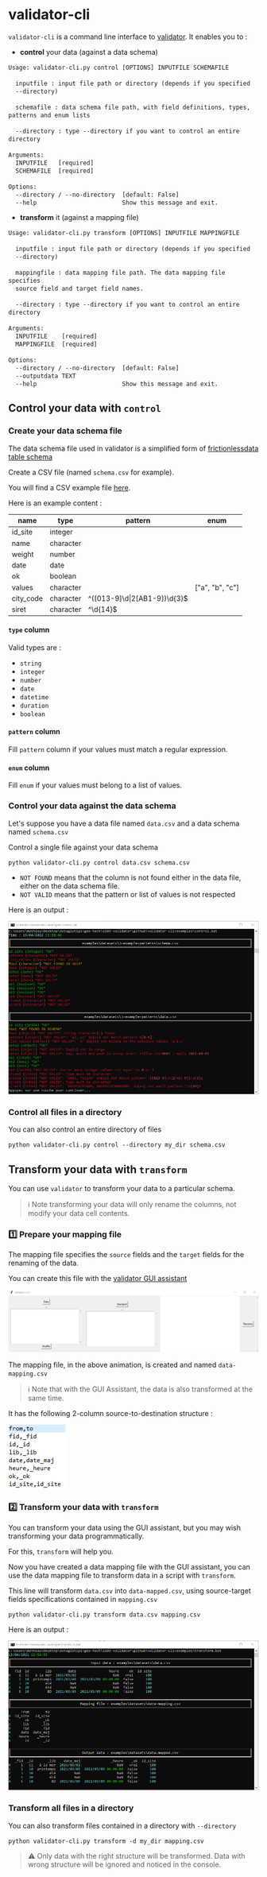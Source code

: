 # validator-cli

`validator-cli` is a command line interface to [validator](https://github.com/datagistips/validator). It enables you to :

- **control** your data (against a data schema)

>

	Usage: validator-cli.py control [OPTIONS] INPUTFILE SCHEMAFILE
	
	  inputfile : input file path or directory (depends if you specified
	  --directory)
	
	  schemafile : data schema file path, with field definitions, types, patterns and enum lists
	
	  --directory : type --directory if you want to control an entire directory
	
	Arguments:
	  INPUTFILE   [required]
	  SCHEMAFILE  [required]
	
	Options:
	  --directory / --no-directory  [default: False]
	  --help                        Show this message and exit.

- **transform** it (against a mapping file)
>

	Usage: validator-cli.py transform [OPTIONS] INPUTFILE MAPPINGFILE

	  inputfile : input file path or directory (depends if you specified
	  --directory)
	
	  mappingfile : data mapping file path. The data mapping file specifies
	  source field and target field names.

  	  --directory : type --directory if you want to control an entire directory
	
	Arguments:
	  INPUTFILE    [required]
	  MAPPINGFILE  [required]
	
	Options:
	  --directory / --no-directory  [default: False]
	  --outputdata TEXT
	  --help                        Show this message and exit.



## Control your data with `control`

### Create your data schema file

The data schema file used in validator is a simplified form of [frictionlessdata table schema](https://specs.frictionlessdata.io/table-schema/)

Create a CSV file (named `schema.csv` for example).

You will find a CSV example file [here](examples/datasets/schema.csv).

Here is an example content :

|name       |type     |pattern                    |enum           |
|-----------|---------|---------------------------|---------------|
|id_site    |integer  |                           |               |
|name       |character|                           |               |
|weight       |number  |                           |               |
|date      |date     |                           |               |
|ok        |boolean  |                           |               |
|values|character|                           |["a", "b", "c"]|
|city_code     |character|^([013-9]\d&#124;2[AB1-9])\d{3}$|               |
|siret     |character|^\d{14}$                   |               |

#### `type` column
Valid types are :

- `string`
- `integer`
- `number`
- `date`
- `datetime`
- `duration`
- `boolean`


#### `pattern` column 
Fill `pattern` column if your values must match a regular expression.

#### `enum` column
Fill `enum` if your values must belong to a list of values.

### Control your data against the data schema
Let's suppose you have a data file named `data.csv` and a data schema named `schema.csv`

Control a single file against your data schema

	python validator-cli.py control data.csv schema.csv

- `NOT FOUND` means that the column is not found either in the data file, either on the data schema file.
- `NOT VALID` means that the pattern or list of values is not respected

Here is an output :

![](images/log-control.png)

### Control all files in a directory
You can also control an entire directory of files

	python validator-cli.py control --directory my_dir schema.csv

## Transform your data with `transform`

You can use `validator` to transform your data to a particular schema. 

> ℹ️ Note transforming your data will only rename the columns, not modify your data cell contents.

### 1️⃣ Prepare your mapping file

The mapping file specifies the `source` fields and the `target` fields for the renaming of the data. 

You can create this file with the [validator GUI assistant](https://github.com/datagistips/validator)

![](https://github.com/datagistips/validator/raw/main/images/demo.gif)

The mapping file, in the above animation, is created and named `data-mapping.csv`

> ℹ️ Note that with the GUI Assistant, the data is also transformed at the same time. 

It has the following 2-column source-to-destination structure :

![](https://github.com/datagistips/validator/raw/main/images/mapping.png)

### :two: Transform your data with `transform`

You can transform your data using the GUI assistant, but you may wish transforming your data programmatically.

For this, `transform` will help you.

Now you have created a data mapping file with the GUI assistant, you can use the data mapping file to transform data in a script with `transform`.

This line will transform `data.csv` into `data-mapped.csv`, using source-target fields specifications contained in `mapping.csv`

	python validator-cli.py transform data.csv mapping.csv

Here is an output :

![](images/log-transform.png)


### Transform all files in a directory
You can also transform files contained in a directory with `--directory`

	python validator-cli.py transform -d my_dir mapping.csv

> ⚠️ Only data with the right structure will be transformed. Data with wrong structure will be ignored and noticed in the console.
